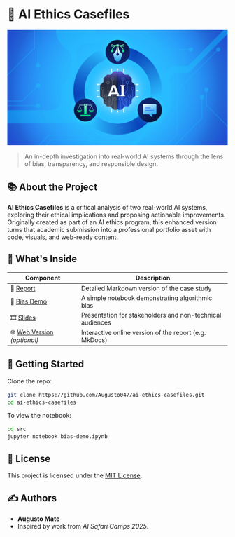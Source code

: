 # 🧠 AI Ethics Casefiles

![Cover](docs/assets/cover.png)

> An in-depth investigation into real-world AI systems through the lens of bias, transparency, and responsible design.

## 📚 About the Project

**AI Ethics Casefiles** is a critical analysis of two real-world AI systems, exploring their ethical implications and proposing actionable improvements.  
Originally created as part of an AI ethics program, this enhanced version turns that academic submission into a professional portfolio asset with code, visuals, and web-ready content.

## 🔎 What's Inside

| Component       | Description |
|----------------|-------------|
| 📄 [Report](docs/report.md) | Detailed Markdown version of the case study |
| 🧪 [Bias Demo](src/bias-demo.ipynb) | A simple notebook demonstrating algorithmic bias |
| 🎞️ [Slides](slides/ai-ethics-casefiles-slides.pdf) | Presentation for stakeholders and non-technical audiences |
| 🌐 [Web Version](site/) *(optional)* | Interactive online version of the report (e.g. MkDocs) |

## 🚀 Getting Started

Clone the repo:

```bash
git clone https://github.com/Augusto047/ai-ethics-casefiles.git
cd ai-ethics-casefiles
```

To view the notebook:

```bash
cd src
jupyter notebook bias-demo.ipynb
```

## 📖 License

This project is licensed under the [MIT License](LICENSE).

## ✍️ Authors

- **Augusto Mate**
- Inspired by work from *AI Safari Camps 2025*.

